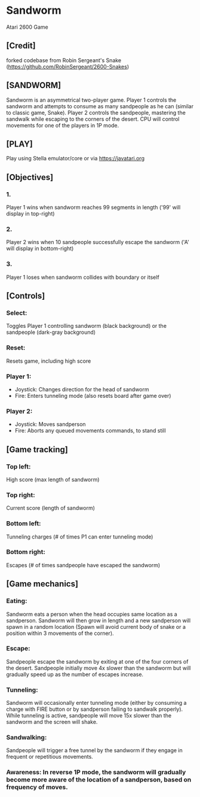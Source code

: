# Sandworm
Atari 2600 Game

## [Credit]
 forked codebase from Robin Sergeant's Snake (https://github.com/RobinSergeant/2600-Snakes)

## [SANDWORM]
 Sandworm is an asymmetrical two-player game. Player 1 controls the sandworm and attempts to consume as many sandpeople as he can (similar to classic game, Snake). Player 2 controls the sandpeople, mastering the sandwalk while escaping to the corners of the desert. CPU will control movements for one of the players in 1P mode.
 
## [PLAY]
 Play using Stella emulator/core or via https://javatari.org

## [Objectives]
 ### 1.
 Player 1 wins when sandworm reaches 99 segments in length ('99' will display in top-right)
 ### 2. 
 Player 2 wins when 10 sandpeople successfully escape the sandworm ('A' will display in bottom-right)
 ### 3. 
 Player 1 loses when sandworm collides with boundary or itself

## [Controls]
### Select: 
Toggles Player 1 controlling sandworm (black background) or the sandpeople (dark-gray background)
### Reset: 
Resets game, including high score
### Player 1:
 - Joystick: Changes direction for the head of sandworm
 - Fire: Enters tunneling mode (also resets board after game over)
### Player 2:
 - Joystick: Moves sandperson
 - Fire: Aborts any queued movements commands, to stand still

## [Game tracking]
### Top left: 
High score (max length of sandworm)
### Top right: 
Current score (length of sandworm)
### Bottom left: 
Tunneling charges (# of times P1 can enter tunneling mode)
### Bottom right: 
Escapes (# of times sandpeople have escaped the sandworm)

## [Game mechanics]
### Eating: 
Sandworm eats a person when the head occupies same location as a sandperson. Sandworm will then grow in length and a new sandperson will spawn in a random location (Spawn will avoid current body of snake or a position within 3 movements of the corner).
### Escape: 
Sandpeople escape the sandworm by exiting at one of the four corners of the desert. Sandpeople initially move 4x slower than the sandworm but will gradually speed up as the number of escapes increase.
### Tunneling: 
Sandworm will occasionally enter tunneling mode (either by consuming a charge with FIRE button or by sandperson failing to sandwalk properly). While tunneling is active, sandpeople will move 15x slower than the sandworm and the screen will shake.
### Sandwalking: 
Sandpeople will trigger a free tunnel by the sandworm if they engage in frequent or repetitious movements.
### Awareness: In reverse 1P mode, the sandworm will gradually become more aware of the location of a sandperson, based on frequency of moves.
